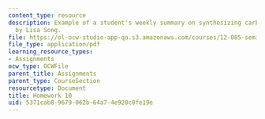 ```yaml
---
content_type: resource
description: Example of a student's weekly summary on synthesizing carbonates, written
  by Lisa Song.
file: https://ol-ocw-studio-app-qa.s3.amazonaws.com/courses/12-085-seminar-in-environmental-science-spring-2008/5371cab89679062b64a74e920c0fe19e_song_w11.pdf
file_type: application/pdf
learning_resource_types:
- Assignments
ocw_type: OCWFile
parent_title: Assignments
parent_type: CourseSection
resourcetype: Document
title: Homework 10
uid: 5371cab8-9679-062b-64a7-4e920c0fe19e
---
```

